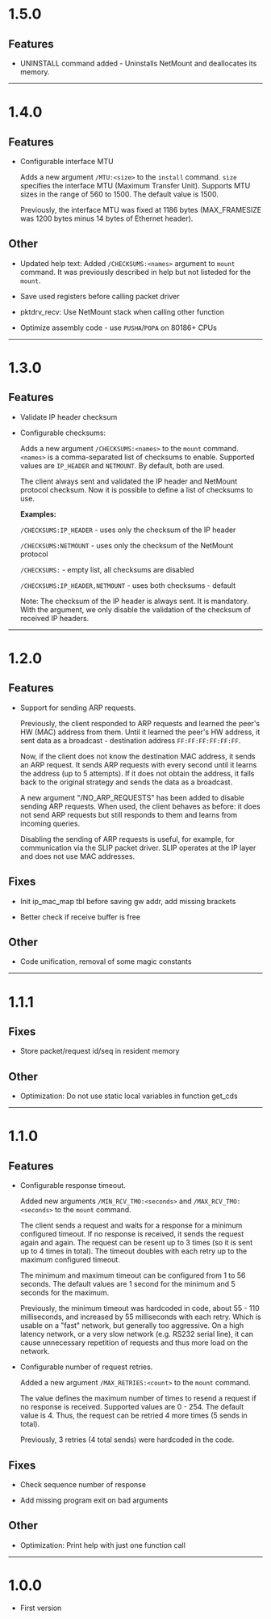 # 1.5.0

## Features

- UNINSTALL command added - Uninstalls NetMount and deallocates its memory.

----

# 1.4.0

## Features

- Configurable interface MTU

    Adds a new argument `/MTU:<size>` to the `install` command. `size` specifies the interface MTU
    (Maximum Transfer Unit). Supports MTU sizes in the range of 560 to 1500. The default value is 1500.

    Previously, the interface MTU was fixed at 1186 bytes (MAX_FRAMESIZE was 1200 bytes minus 14 bytes
    of Ethernet header).

## Other

- Updated help text: Added `/CHECKSUMS:<names>` argument to `mount` command. It was previously
  described in help but not listeded for the `mount`.

- Save used registers before calling packet driver

- pktdrv_recv: Use NetMount stack when calling other function

- Optimize assembly code - use `PUSHA`/`POPA` on 80186+ CPUs

----

# 1.3.0

## Features

- Validate IP header checksum

- Configurable checksums:

    Adds a new argument `/CHECKSUMS:<names>` to the `mount` command. `<names>` is a comma-separated
    list of checksums to enable. Supported values ​​are `IP_HEADER` and `NETMOUNT`.
    By default, both are used.

    The client always sent and validated the IP header and NetMount protocol checksum.
    Now it is possible to define a list of checksums to use.

    **Examples:**

    `/CHECKSUMS:IP_HEADER` - uses only the checksum of the IP header

    `/CHECKSUMS:NETMOUNT`  - uses only the checksum of the NetMount protocol

    `/CHECKSUMS:`          - empty list, all checksums are disabled

    `/CHECKSUMS:IP_HEADER,NETMOUNT` - uses both checksums - default

    Note: The checksum of the IP header is always sent. It is mandatory. With the argument,
    we only disable the validation of the checksum of received IP headers.

----

# 1.2.0

## Features

- Support for sending ARP requests.

    Previously, the client responded to ARP requests and learned the peer's HW (MAC) address from them.
    Until it learned the peer's HW address, it sent data as a broadcast - destination
    address `FF:FF:FF:FF:FF:FF`.

    Now, if the client does not know the destination MAC address, it sends an ARP request.
    It sends ARP requests with every second until it learns the address (up to 5 attempts).
    If it does not obtain the address, it falls back to the original strategy and sends
    the data as a broadcast.

    A new argument "/NO_ARP_REQUESTS" has been added to disable sending ARP requests.
    When used, the client behaves as before: it does not send ARP requests but still responds to them
    and learns from incoming queries.

    Disabling the sending of ARP requests is useful, for example, for communication via the SLIP
    packet driver. SLIP operates at the IP layer and does not use MAC addresses.

## Fixes

- Init ip_mac_map tbl before saving gw addr, add missing brackets

- Better check if receive buffer is free

## Other

- Code unification, removal of some magic constants

----

# 1.1.1

## Fixes

- Store packet/request id/seq in resident memory

## Other

- Optimization: Do not use static local variables in function get_cds

----

# 1.1.0

## Features

- Configurable response timeout.

    Added new arguments `/MIN_RCV_TMO:<seconds>` and `/MAX_RCV_TMO:<seconds>` to the `mount` command.

    The client sends a request and waits for a response for a minimum configured timeout.
    If no response is received, it sends the request again and again. The request can be resent
    up to 3 times (so it is sent up to 4 times in total). The timeout doubles with each retry
    up to the maximum configured timeout.

    The minimum and maximum timeout can be configured from 1 to 56 seconds. The default values are
    1 second for the minimum and 5 seconds for the maximum.

    Previously, the minimum timeout was hardcoded in code, about 55 - 110 milliseconds, and increased
    by 55 milliseconds with each retry. Which is usable on a "fast" network, but generally too aggressive.
    On a high latency network, or a very slow network (e.g. RS232 serial line), it can cause unnecessary
    repetition of requests and thus more load on the network.

- Configurable number of request retries.

    Added a new argument `/MAX_RETRIES:<count>` to the `mount` command.

    The value defines the maximum number of times to resend a request if no response is received.
    Supported values are 0 - 254. The default value is 4. Thus, the request can be retried 4 more times
    (5 sends in total).

    Previously, 3 retries (4 total sends) were hardcoded in the code.

## Fixes

- Check sequence number of response

- Add missing program exit on bad arguments

## Other

- Optimization: Print help with just one function call

----

# 1.0.0

- First version
